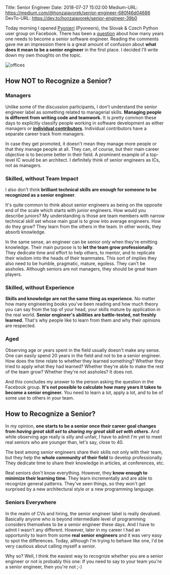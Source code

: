 Title: Senior Engineer
Date: 2018-07-27 15:02:00
Medium-URL: https://medium.com/@honzajavorek/senior-engineer-680f46d04686
DevTo-URL: https://dev.to/honzajavorek/senior-engineer-39b0


Today morning I opened [Pyonieri](https://www.facebook.com/groups/pyonieri/) (Pyoneers), the Slovak & Czech Python user group on Facebook. There has been a [question](https://www.facebook.com/groups/pyonieri/permalink/1965160656829435/) about how many years one needs to become a senior software engineer. Reading the comments gave me an impression there is a great amount of confusion about **what does it mean to be a senior engineer** in the first place. I decided I'll write down my own thoughts on the topic.

![offices]({static}/images/img_8717.jpg)

## How NOT to Recognize a Senior?

### Managers

Unlike some of the discussion participants, I don't understand the senior engineer label as something related to managerial skills. **Managing people is different from writing code and teamwork.** It is pretty common these days to explicitly classify people working in software development as either managers or **[individual contributors](https://duckduckgo.com/?q=individual+contributor)**. Individual contributors have a separate career track from managers.

In case they get promoted, it doesn't mean they manage more people or that they manage people at all. They can, of course, but their main career objective is to become better in their field. A prominent example of a top-level IC would be an architect. I definitely think of senior engineers as ICs, not as managers.

### Skilled, without Team Impact

I also don't think **brilliant technical skills are enough for someone to be recognized as a senior engineer**.

It's quite common to think about senior engineers as being on the opposite end of the scale which starts with junior engineers. How would you describe juniors? My understanding is those are team members with narrow technical skill set whose main goal is to grow into average engineers. How do they grow? They learn from the others in the team. In other words, they absorb knowledge.

In the same sense, an engineer can be senior only when they're emitting knowledge. Their main purpose is to **let the team grow professionally**. They dedicate time and effort to help others, to mentor, and to replicate their wisdom into the heads of their teammates. This sort of implies they also need to be humble, pragmatic, mature, egoless. They can't be assholes. Although seniors are not managers, they should be great team players.

### Skilled, without Experience

**Skills and knowledge are not the same thing as experience.** No matter how many engineering books you've been reading and how much theory you can say from the top of your head, your skills mature by application in the real world. **Senior engineer's abilities are battle-tested, not freshly learned.** That's why people like to learn from them and why their opinions are respected.

### Aged

Observing age or years spent in the field usually doesn't make any sense. One can easily spend 20 years in the field and not to be a senior engineer. How does the time relate to whether they learned something? Whether they tried to apply what they had learned? Whether they're able to make the rest of the team grow? Whether they're not assholes? It does not.

And this concludes my answer to the person asking the question in the Facebook group. **It's not possible to calculate how many years it takes to become a senior engineer.** You need to learn a lot, apply a lot, and to be of some use to others in your team.

## How to Recognize a Senior?

In my opinion, **one starts to be a senior once their career goal changes from _having great skill set_ to _sharing my great skill set with others_.** And while observing age really is silly and unfair, I have to admit I'm yet to meet real seniors who are younger than, let's say, close to 40.

The best among senior engineers share their skills not only with their team, but they help the **whole community of their field** to develop professionally. They dedicate time to share their knowledge in articles, at conferences, etc.

Real seniors don't know everything. However, they **know enough to minimize their learning time**. They learn incrementally and are able to recognize general patterns. They've seen things, so they won't get surprised by a new architectural style or a new programming language.

### Seniors Everywhere

In the realm of CVs and hiring, the senior engineer label is really devalued. Basically anyone who is beyond intermediate level of programming considers themselves to be a senior engineer these days. And I have to admit I wasn't any different. However, later in my career I had an opportunity to learn from some **real senior engineers** and it was very easy to spot the differences. Today, although I'm trying to behave like one, I'd be very cautious about calling myself a senior.

Why so? Well, I think the easiest way to recognize whether you are a senior engineer or not is probably this one: If you need to say to your team you're a senior engineer, then you're not ;-)

